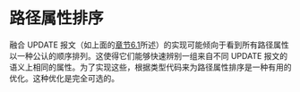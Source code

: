 # 路径属性排序

融合 UPDATE 报文（如上面的[章节6.1](../Section06/6.1.md)所述）的实现可能倾向于看到所有路径属性以一种公认的顺序排列。这使得它们能够快速辨别一组来自不同 UPDATE 报文的语义上相同的属性。为了实现这些，根据类型代码来为路径属性排序是一种有用的优化。这种优化是完全可选的。